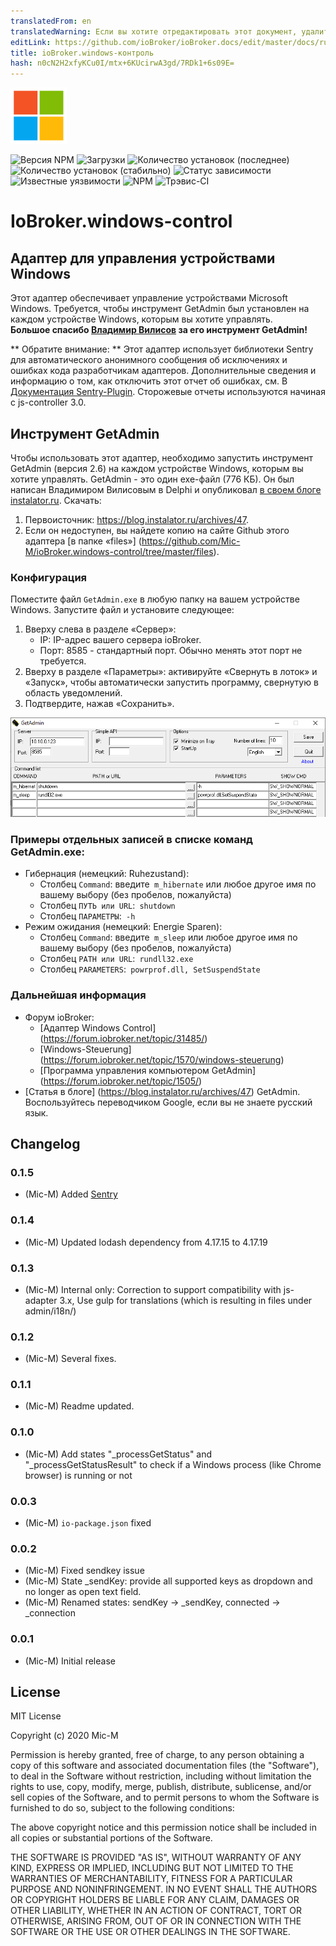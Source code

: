 ```yaml
---
translatedFrom: en
translatedWarning: Если вы хотите отредактировать этот документ, удалите поле «translationFrom», в противном случае этот документ будет снова автоматически переведен
editLink: https://github.com/ioBroker/ioBroker.docs/edit/master/docs/ru/adapterref/iobroker.windows-control/README.md
title: ioBroker.windows-контроль
hash: n0cN2H2xfyKCu0I/mtx+6KUcirwA3gd/7RDk1+6s09E=
---
```

![логотип](../../../en/adapterref/iobroker.windows-control/admin/windows-control_90.png)

![Версия NPM](http://img.shields.io/npm/v/iobroker.windows-control.svg)
![Загрузки](https://img.shields.io/npm/dm/iobroker.windows-control.svg)
![Количество установок (последнее)](http://iobroker.live/badges/windows-control-installed.svg)
![Количество установок (стабильно)](http://iobroker.live/badges/windows-control-stable.svg)
![Статус зависимости](https://img.shields.io/david/Mic-M/iobroker.windows-control.svg)
![Известные уязвимости](https://snyk.io/test/github/Mic-M/ioBroker.windows-control/badge.svg)
![NPM](https://nodei.co/npm/iobroker.windows-control.png?downloads=true)
![Трэвис-CI](http://img.shields.io/travis/Mic-M/ioBroker.windows-control/master.svg)

# IoBroker.windows-control
## Адаптер для управления устройствами Windows
Этот адаптер обеспечивает управление устройствами Microsoft Windows. Требуется, чтобы инструмент GetAdmin был установлен на каждом устройстве Windows, которым вы хотите управлять. <br> <strong>Большое спасибо [Владимир Вилисов](https://blog.instalator.ru) за его инструмент GetAdmin!</strong>

** Обратите внимание: ** Этот адаптер использует библиотеки Sentry для автоматического анонимного сообщения об исключениях и ошибках кода разработчикам адаптеров. Дополнительные сведения и информацию о том, как отключить этот отчет об ошибках, см. В [Документация Sentry-Plugin](https://github.com/ioBroker/plugin-sentry#plugin-sentry). Сторожевые отчеты используются начиная с js-controller 3.0.

## Инструмент GetAdmin
Чтобы использовать этот адаптер, необходимо запустить инструмент GetAdmin (версия 2.6) на каждом устройстве Windows, которым вы хотите управлять.
GetAdmin - это один exe-файл (776 КБ). Он был написан Владимиром Вилисовым в Delphi и опубликовал [в своем блоге instalator.ru](https://blog.instalator.ru/archives/47).
Скачать:

 1. Первоисточник: https://blog.instalator.ru/archives/47.
 2. Если он недоступен, вы найдете копию на сайте Github этого адаптера [в папке «files»] (https://github.com/Mic-M/ioBroker.windows-control/tree/master/files).

### Конфигурация
Поместите файл `GetAdmin.exe` в любую папку на вашем устройстве Windows. Запустите файл и установите следующее:

1. Вверху слева в разделе «Сервер»:
    * IP: IP-адрес вашего сервера ioBroker.
    * Порт: 8585 - стандартный порт. Обычно менять этот порт не требуется.
2. Вверху в разделе «Параметры»: активируйте «Свернуть в лоток» и «Запуск», чтобы автоматически запустить программу, свернутую в область уведомлений.
3. Подтвердите, нажав «Сохранить».

![Настройки GetAdmin](../../../en/adapterref/iobroker.windows-control/img/getadmin-settings.png)

### Примеры отдельных записей в списке команд GetAdmin.exe:
* Гибернация (немецкий: Ruhezustand):
    * Столбец `Command`: введите` m_hibernate` или любое другое имя по вашему выбору (без пробелов, пожалуйста)
    * Столбец `ПУТЬ или URL`:` shutdown`
    * Столбец `ПАРАМЕТРЫ`:` -h`
* Режим ожидания (немецкий: Energie Sparen):
    * Столбец `Command`: введите` m_sleep` или любое другое имя по вашему выбору (без пробелов, пожалуйста)
    * Столбец `PATH или URL`:` rundll32.exe`
    * Столбец `PARAMETERS`:` powrprof.dll, SetSuspendState`

### Дальнейшая информация
* Форум ioBroker:
    * [Адаптер Windows Control] (https://forum.iobroker.net/topic/31485/)
    * [Windows-Steuerung] (https://forum.iobroker.net/topic/1570/windows-steuerung)
    * [Программа управления компьютером GetAdmin] (https://forum.iobroker.net/topic/1505/)
* [Статья в блоге] (https://blog.instalator.ru/archives/47) GetAdmin. Воспользуйтесь переводчиком Google, если вы не знаете русский язык.

## Changelog

### 0.1.5
* (Mic-M) Added [Sentry](https://github.com/ioBroker/plugin-sentry)

### 0.1.4
* (Mic-M) Updated lodash dependency from 4.17.15 to 4.17.19

### 0.1.3
* (Mic-M) Internal only: Correction to support compatibility with js-adapter 3.x, Use gulp for translations (which is resulting in files under admin/i18n/)

### 0.1.2
* (Mic-M) Several fixes.

### 0.1.1
* (Mic-M) Readme updated.

### 0.1.0
* (Mic-M) Add states "_processGetStatus" and "_processGetStatusResult" to check if a Windows process (like Chrome browser) is running or not

### 0.0.3
* (Mic-M) `io-package.json` fixed

### 0.0.2
* (Mic-M) Fixed sendkey issue
* (Mic-M) State _sendKey: provide all supported keys as dropdown and no longer as open text field.
* (Mic-M) Renamed states: sendKey -> _sendKey, connected -> _connection

### 0.0.1
* (Mic-M) Initial release

## License
MIT License

Copyright (c) 2020 Mic-M

Permission is hereby granted, free of charge, to any person obtaining a copy
of this software and associated documentation files (the "Software"), to deal
in the Software without restriction, including without limitation the rights
to use, copy, modify, merge, publish, distribute, sublicense, and/or sell
copies of the Software, and to permit persons to whom the Software is
furnished to do so, subject to the following conditions:

The above copyright notice and this permission notice shall be included in all
copies or substantial portions of the Software.

THE SOFTWARE IS PROVIDED "AS IS", WITHOUT WARRANTY OF ANY KIND, EXPRESS OR
IMPLIED, INCLUDING BUT NOT LIMITED TO THE WARRANTIES OF MERCHANTABILITY,
FITNESS FOR A PARTICULAR PURPOSE AND NONINFRINGEMENT. IN NO EVENT SHALL THE
AUTHORS OR COPYRIGHT HOLDERS BE LIABLE FOR ANY CLAIM, DAMAGES OR OTHER
LIABILITY, WHETHER IN AN ACTION OF CONTRACT, TORT OR OTHERWISE, ARISING FROM,
OUT OF OR IN CONNECTION WITH THE SOFTWARE OR THE USE OR OTHER DEALINGS IN THE
SOFTWARE.